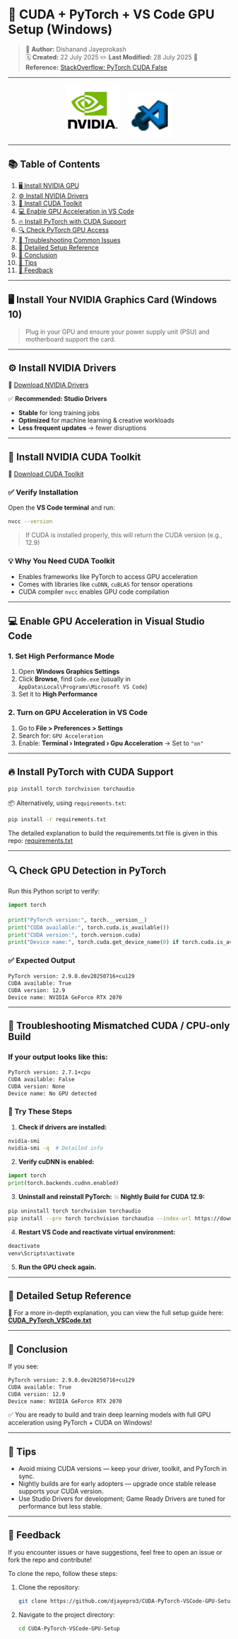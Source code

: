 # 🚀 CUDA + PyTorch + VS Code GPU Setup (Windows)

> 📌 **Author:** Dishanand Jayeprokash  
> 🗓️ **Created:** 22 July 2025
> ✏️ **Last Modified:** 28 July 2025
> 🔗 **Reference:** [StackOverflow: PyTorch CUDA False](https://stackoverflow.com/questions/60987997/why-torch-cuda-is-available-returns-false-even-after-installing-pytorch-with)

---

<p align="center">
  <img src="images/nvidia_logo.png" alt="NVIDIA Logo" width="120"/>
  &nbsp;&nbsp;&nbsp;
  <img src="images/vscode_logo.png" alt="VS Code Logo" width="100"/>
</p>




---

## 📚 Table of Contents

1. [🖥️ Install NVIDIA GPU](#️-install-your-nvidia-graphics-card-windows-10)
2. [⚙️ Install NVIDIA Drivers](#-install-nvidia-drivers)
3. [🧠 Install CUDA Toolkit](#-install-nvidia-cuda-toolkit)
4. [💻 Enable GPU Acceleration in VS Code](#-enable-gpu-acceleration-in-visual-studio-code)
5. [🔥 Install PyTorch with CUDA Support](#-install-pytorch-with-cuda-support)
6. [🔍 Check PyTorch GPU Access](#-check-gpu-detection-in-pytorch)
7. [🐛 Troubleshooting Common Issues](#-troubleshooting-mismatched-cuda--cpu-only-build)
8. [📘 Detailed Setup Reference](#-detailed-setup-reference)
9. [🎉 Conclusion](#-conclusion)
10. [🧊 Tips](#-tips)
11. [💬 Feedback](#-feedback)


---

## 🖥️ Install Your NVIDIA Graphics Card (Windows 10)

> Plug in your GPU and ensure your power supply unit (PSU) and motherboard support the card.

---

## ⚙️ Install NVIDIA Drivers

🔗 [Download NVIDIA Drivers](https://www.nvidia.com/en-us/drivers/)

✅ **Recommended: Studio Drivers**
- **Stable** for long training jobs
- **Optimized** for machine learning & creative workloads
- **Less frequent updates** → fewer disruptions

---

## 🧠 Install NVIDIA CUDA Toolkit

🔗 [Download CUDA Toolkit](https://developer.nvidia.com/cuda-toolkit)

### ✅ Verify Installation

Open the **VS Code terminal** and run:

```bash
nvcc --version
````

> If CUDA is installed properly, this will return the CUDA version (e.g., 12.9)

### 💡 Why You Need CUDA Toolkit

* Enables frameworks like PyTorch to access GPU acceleration
* Comes with libraries like `cuDNN`, `cuBLAS` for tensor operations
* CUDA compiler `nvcc` enables GPU code compilation

---

## 💻 Enable GPU Acceleration in Visual Studio Code

### 1. Set High Performance Mode

1. Open **Windows Graphics Settings**
2. Click **Browse**, find `Code.exe` (usually in `AppData\Local\Programs\Microsoft VS Code`)
3. Set it to **High Performance**

### 2. Turn on GPU Acceleration in VS Code

1. Go to **File > Preferences > Settings**
2. Search for: `GPU Acceleration`
3. Enable: **Terminal › Integrated › Gpu Acceleration** → Set to `"on"`

---

## 🔥 Install PyTorch with CUDA Support

```bash
pip install torch torchvision torchaudio
```

📦 Alternatively, using `requirements.txt`:

```bash
pip install -r requirements.txt
```
The detailed explanation to build the requirements.txt file is given in this repo:
[requirements.txt](https://github.com/djayepro3/Windows-Venv-Python-Setup/blob/main/README.md#-install-required-packages)

---

## 🔍 Check GPU Detection in PyTorch

Run this Python script to verify:

```python
import torch

print("PyTorch version:", torch.__version__)
print("CUDA available:", torch.cuda.is_available())
print("CUDA version:", torch.version.cuda)
print("Device name:", torch.cuda.get_device_name(0) if torch.cuda.is_available() else "No GPU detected")
```

### ✅ Expected Output

```text
PyTorch version: 2.9.0.dev20250716+cu129
CUDA available: True
CUDA version: 12.9
Device name: NVIDIA GeForce RTX 2070
```

---

## 🐛 Troubleshooting Mismatched CUDA / CPU-only Build

### If your output looks like this:

```text
PyTorch version: 2.7.1+cpu
CUDA available: False
CUDA version: None
Device name: No GPU detected
```

### 🔧 Try These Steps

1. **Check if drivers are installed:**

```bash
nvidia-smi
nvidia-smi -q  # Detailed info
```

2. **Verify cuDNN is enabled:**

```python
import torch
print(torch.backends.cudnn.enabled)
```

3. **Uninstall and reinstall PyTorch:**
   💥 **Nightly Build for CUDA 12.9:**

```bash
pip uninstall torch torchvision torchaudio
pip install --pre torch torchvision torchaudio --index-url https://download.pytorch.org/whl/nightly/cu129
```

4. **Restart VS Code and reactivate virtual environment:**

```bash
deactivate
venv\Scripts\activate
```

5. **Run the GPU check again.**


---

## 📘 Detailed Setup Reference

📄 For a more in-depth explanation, you can view the full setup guide here:  
[**CUDA_PyTorch_VSCode.txt**](setup/CUDA_PyTorch_VSCode.txt)

---

## 🎉 Conclusion

If you see:

```text
PyTorch version: 2.9.0.dev20250716+cu129
CUDA available: True
CUDA version: 12.9
Device name: NVIDIA GeForce RTX 2070
```

✅ You are ready to build and train deep learning models with full GPU acceleration using PyTorch + CUDA on Windows!

---

## 🧊 Tips

* Avoid mixing CUDA versions — keep your driver, toolkit, and PyTorch in sync.
* Nightly builds are for early adopters — upgrade once stable release supports your CUDA version.
* Use Studio Drivers for development; Game Ready Drivers are tuned for performance but less stable.

---

## 💬 Feedback

If you encounter issues or have suggestions, feel free to open an issue or fork the repo and contribute!

To clone the repo, follow these steps:

1. Clone the repository:
    ```bash
    git clone https://github.com/djayepro3/CUDA-PyTorch-VSCode-GPU-Setup
    ```
2. Navigate to the project directory:
    ```bash
    cd CUDA-PyTorch-VSCode-GPU-Setup
    ```

